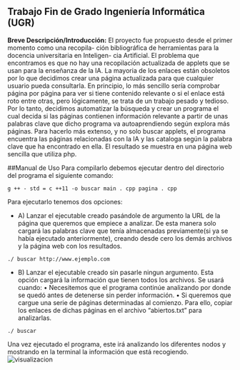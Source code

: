 ## **Trabajo Fin de Grado Ingeniería Informática (UGR)** ##
**Breve Descripción/Introducción:**
El proyecto fue propuesto desde el primer momento como una recopila-
ción bibliográfica de herramientas para la docencia universitaria en Inteligen-
cia Artificial. 
El problema que encontramos es que no hay una recopilación
actualizada de applets que se usan para la enseñanza de la IA. La mayoria de
los enlaces están obsoletos por lo que decidimos crear una página actualizada
para que cualquier usuario pueda consultarla. En principio, lo más sencillo
serı́a comprobar página por página para ver si tiene contenido relevante o
si el enlace está roto entre otras, pero lógicamente, se trata de un trabajo
pesado y tedioso. Por lo tanto, decidimos automatizar la búsqueda y crear
un programa el cual decida si las páginas contienen información relevante a
partir de unas palabras clave que dicho programa va autoaprendiendo según
explora más páginas. Para hacerlo más extenso, y no solo buscar applets, el
programa encuentra las páginas relacionadas con la IA y las cataloga según
la palabra clave que ha encontrado en ella.
El resultado se muestra en una página web sencilla que utiliza php.

##Manual de Uso
Para compilarlo debemos ejecutar dentro del directorio del
programa el siguiente comando:

```
g ++ - std = c ++11 -o buscar main . cpp pagina . cpp
```
Para ejecutarlo tenemos dos opciones:
- A) Lanzar el ejecutable creado pasándole de argumento la URL de
la página que queremos que empiece a analizar. De esta manera solo
cargará las palabras clave que tenı́a almacenadas previamente(si ya se
habı́a ejecutado anteriormente), creando desde cero los demás archivos
y la página web con los resultados.

```
./ buscar http://www.ejemplo.com
```

- B) Lanzar el ejecutable creado sin pasarle ningun argumento. Esta
opción cargará la información que tienen todos los archivos. Se usará
cuando:
• Necesitemos que el programa continúe analizando por donde se
quedó antes de detenerse sin perder información.
• Si queremos que cargue una serie de páginas determinadas al
comienzo. Para ello, copiar los enlaces de dichas páginas en el
archivo “abiertos.txt” para analizarlas.

```
./ buscar
```
Una vez ejecutado el programa, este irá analizando los diferentes nodos y
mostrando en la terminal la información que está recogiendo.
![visualizacion](http://i65.tinypic.com/2dkj0p5.png)
